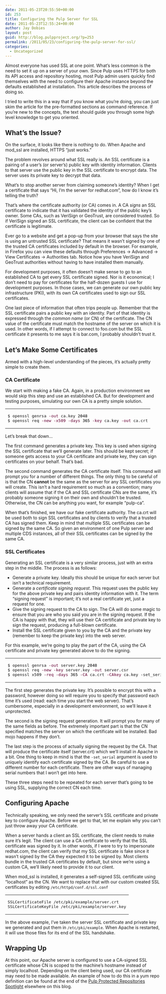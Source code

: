 ```yaml
---
date: 2011-05-23T20:55:50+00:00
id: 253
title: Configuring the Pulp Server for SSL
date: 2011-05-23T12:55:24+00:00
author: Jay Dobies
layout: post
guid: http://blog.pulpproject.org/?p=253
permalink: /2011/05/23/configuring-the-pulp-server-for-ssl/
categories:
  - Uncategorized
---
```

<!-- more -->
Almost everyone has used SSL at one point. What&#8217;s less common is the need to set it up on a server of your own. Since Pulp uses HTTPS for both its API access and repository hosting, most Pulp admin users quickly find themselves with the need to configure their Apache instance beyond the defaults established at installation. This article describes the process of doing so.

I tried to write this in a way that if you know what you&#8217;re doing, you can just skim the article for the pre-formatted sections as command reference. If you&#8217;re new to the concepts, the text should guide you through some high level knowledge to get you oriented.

## What&#8217;s the Issue?

On the surface, it looks like there is nothing to do. When Apache and mod_ssl are installed, HTTPS &#8220;just works.&#8221;

The problem revolves around what SSL really is. An SSL certificate is a pairing of a user&#8217;s (or server&#8217;s) public key with identity information. Clients to that server use the public key in the SSL certificate to encrypt data. The server uses its private key to decrypt that data.

What&#8217;s to stop another server from claiming someone&#8217;s identity? When I get a certificate that says &#8220;Hi, I&#8217;m the server for redhat.com&#8221;, how do I know it&#8217;s telling the truth?

That&#8217;s where the certificate authority (or CA) comes in. A CA _signs_ an SSL certificate to indicate that it has validated the identity of the public key&#8217;s owner. Some CAs, such as VeriSign or GeoTrust, are considered trusted. So if VeriSign signed an SSL certificate, the client can be confident that the certificate is legitimate.

Ever go to a website and get a pop-up from your browser that says the site is using an untrusted SSL certificate? That means it wasn&#8217;t signed by one of the trusted CA certificates included by default in the browser. For example, in Firefox you can view these defaults through Preferences -> Advanced -> View Certificates -> Authorities tab. Notice how you have VeriSign and GeoTrust authorities without having to have installed them manually.

For development purposes, it often doesn&#8217;t make sense to go to an established CA to get every SSL certificate signed. Nor is it economical; I don&#8217;t need to pay for certificates for the half-dozen guests I use for development purposes. In those cases, we can generate our own public key infrastructure (PKI), with its own CA certificates used to sign our SSL certificates.

One last piece of information that often trips people up. Remember that the SSL certificate pairs a public key with an identity. Part of that identity is expressed through the _common name_ (or CN) of the certificate. The CN value of the certificate must match the hostname of the server on which it is used. In other words, if I attempt to connect to foo.com but the SSL certificate it presents to me says it is bar.com, I probably shouldn&#8217;t trust it.

## Let&#8217;s Make Some Certificates

Armed with a high-level understanding of the pieces, it&#8217;s actually pretty simple to create them.

### CA Certificate

We start with making a fake CA. Again, in a production environment we would skip this step and use an established CA. But for development and testing purposes, simulating our own CA is a pretty simple solution.

<div class="wp_syntax">
  <table>
    <tr>
      <td class="code">
        <pre class="bash" style="font-family:monospace;">$ openssl genrsa <span style="color: #660033;">-out</span> ca.key <span style="color: #000000;">2048</span>
$ openssl req <span style="color: #660033;">-new</span> <span style="color: #660033;">-x509</span> <span style="color: #660033;">-days</span> <span style="color: #000000;">365</span> <span style="color: #660033;">-key</span> ca.key <span style="color: #660033;">-out</span> ca.crt</pre>
      </td>
    </tr>
  </table>
</div>

Let&#8217;s break that down&#8230;

The first command generates a private key. This key is used when signing the SSL certificate that we&#8217;ll generate later. This should be kept secret; if someone gets access to your CA certificate and private key, they can sign certificates on your behalf. That&#8217;s bad.

The second command generates the CA certificate itself. This command will prompt you for a number of different things. The only thing to be careful of is that the CN **cannot** be the same as the server for any SSL certificates you will create. This isn&#8217;t a hard requirement so much as a convention; many clients will assume that if the CA and SSL certificate CNs are the same, it&#8217;s probably someone signing it on their own and shouldn&#8217;t be trusted. Otherwise, the CN can be anything you want, for example &#8220;pulp-ca&#8221;.

When that&#8217;s finished, we have our fake certificate authority. The ca.crt will be used both to sign SSL certificates and by clients to verify that a trusted CA has signed them. Keep in mind that multiple SSL certificates can be signed by the same CA. So given an environment of one Pulp server and multiple CDS instances, all of their SSL certificates can be signed by the same CA.

### SSL Certificates

Generating an SSL certificate is a very similar process, just with an extra step in the middle. The process is as follows:

  * Generate a private key. Ideally this should be unique for each server but isn&#8217;t a technical requirement.
  * Generate a _certificate signing request_. This request uses the public key for the above private key and pairs identity information with it. The term &#8220;signing request&#8221; is important; it&#8217;s not a real certificate yet, just a request for one.
  * Give the signing request to the CA to sign. The CA will do some magic to ensure that you are who you said you are in the signing request. If the CA is happy with that, they will use their CA certificate and private key to sign the request, producing a full-blown certificate.
  * Install the SSL certificate given to you by the CA and the private key (remember to keep the private key) into the web server.

For this example, we&#8217;re going to play the part of the CA, using the CA certificate and private key generated above to do the signing.

<div class="wp_syntax">
  <table>
    <tr>
      <td class="code">
        <pre class="bash" style="font-family:monospace;">$ openssl genrsa <span style="color: #660033;">-out</span> server.key <span style="color: #000000;">2048</span>
$ openssl req <span style="color: #660033;">-new</span> <span style="color: #660033;">-key</span> server.key <span style="color: #660033;">-out</span> server.csr
$ openssl x509 <span style="color: #660033;">-req</span> <span style="color: #660033;">-days</span> <span style="color: #000000;">365</span> <span style="color: #660033;">-CA</span> ca.crt <span style="color: #660033;">-CAkey</span> ca.key -set_serial 01 <span style="color: #660033;">-in</span> server.csr <span style="color: #660033;">-out</span> server.crt</pre>
      </td>
    </tr>
  </table>
</div>

The first step generates the private key. It&#8217;s possible to encrypt this with a password, however doing so will require you to specify that password each time it&#8217;s used (read: each time you start the web server). That&#8217;s cumbersome, especially in a development environment, so we&#8217;ll leave it unprotected.

The second is the signing request generation. It will prompt you for many of the same fields as before. The extremely important part is that the CN specified matches the server on which the certificate will be installed. Bad mojo happens if they don&#8217;t.

The last step is the process of actually signing the request by the CA. That will produce the certificate itself (server.crt) which we&#8217;ll install in Apache in a bit. One thing to keep in mind is that the `-set_serial` argument is used to uniquely identify each certificate signed by the CA. Be careful to use a different number for each certificate. There are other ways of managing serial numbers that I won&#8217;t get into here.

These three steps need to be repeated for each server that&#8217;s going to be using SSL, supplying the correct CN each time.

## Configuring Apache

Technically speaking, we only need the server&#8217;s SSL certificate and private key to configure Apache. Before we get to that, let me explain why you can&#8217;t just throw away your CA certificate.

When a server hands a client an SSL certificate, the client needs to make sure it&#8217;s legit. The client can use a CA certificate to verify that the SSL certificate was signed by it. In other words, if I were to try to impersonate redhat.com, the client can verify that my SSL certificate is fake since it wasn&#8217;t signed by the CA they expected it to be signed by. Most clients bundle in the trusted CA certificates by default, but since we&#8217;re using a custom CA, we&#8217;ll likely need to provide it to our client.

When mod_ssl is installed, it generates a self-signed SSL certificate using &#8220;localhost&#8221; as the CN. We want to replace that with our custom created SSL certificates by editing `/etc/httpd/conf.d/ssl.conf`

<div class="wp_syntax">
  <table>
    <tr>
      <td class="code">
        <pre class="none" style="font-family:monospace;">SSLCertificateFile /etc/pki/example/server.crt
SSLCertificateKeyFile /etc/pki/example/server.key</pre>
      </td>
    </tr>
  </table>
</div>

In the above example, I&#8217;ve taken the server SSL certificate and private key we generated and put them in `/etc/pki/example`. When Apache is restarted, it will use those files for its end of the SSL handshake.

## Wrapping Up

At this point, our Apache server is configured to use a CA-signed SSL certificate whose CN is scoped to the machine&#8217;s hostname instead of simply localhost. Depending on the client being used, our CA certificate may need to be made available. An example of how to do this in a yum repo definition can be found at the end of the [Pulp Protected Repositories Spotlight](/2011/05/18/pulp-protected-repositories/) elsewhere on this blog.